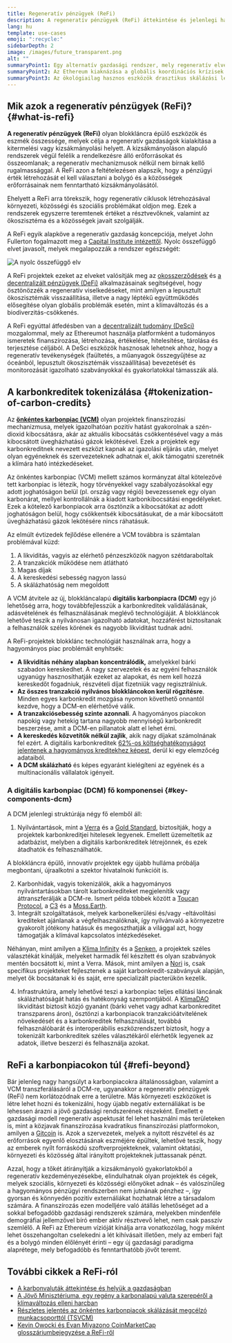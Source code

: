 ```yaml
---
title: Regeneratív pénzügyek (ReFi)
description: A regeneratív pénzügyek (ReFi) áttekintése és jelenlegi használata.
lang: hu
template: use-cases
emoji: ":recycle:"
sidebarDepth: 2
image: /images/future_transparent.png
alt: ""
summaryPoint1: Egy alternatív gazdasági rendszer, mely regeneratív elvekre épül
summaryPoint2: Az Ethereum kiaknázása a globális koordinációs krízisek megoldására, mint amilyen a klímaváltozás is
summaryPoint3: Az ökológiailag hasznos eszközök drasztikus skálázási lehetősége, mint amilyen az igazolt karbonkredit is
---
```


## Mik azok a regeneratív pénzügyek (ReFi)? {#what-is-refi}

**A regeneratív pénzügyek (ReFi)** olyan blokkláncra épülő eszközök és eszmék összessége, melyek célja a regeneratív gazdaságok kialakítása a kitermelési vagy kizsákmányolási helyett. A kizsákmányoláson alapuló rendszerek végül felélik a rendelkezésre álló erőforrásokat és összeomlanak; a regeneratív mechanizmusok nélkül nem bírnak kellő rugalmassággal. A ReFi azon a feltételezésen alapszik, hogy a pénzügyi érték létrehozását el kell választani a bolygó és a közösségek erőforrásainak nem fenntartható kizsákmányolásától.

Ehelyett a ReFi arra törekszik, hogy regeneratív ciklusok létrehozásával környezeti, közösségi és szociális problémákat oldjon meg. Ezek a rendszerek egyszerre teremtenek értéket a résztvevőknek, valamint az ökoszisztéma és a közösségek javait szolgálják.

A ReFi egyik alapköve a regeneratív gazdaság koncepciója, melyet John Fullerton fogalmazott meg a [Capital Institute intézettől](https://capitalinstitute.org). Nyolc összefüggő elvet javasolt, melyek megalapozzák a rendszer egészségét:

![A nyolc összefüggő elv](refi-regenerative-economy-diagram.png)

A ReFi projektek ezeket az elveket valósítják meg az [okosszerződések](/developers/docs/smart-contracts/) és [a decentralizált pénzügyek (DeFi)](/defi/) alkalmazásainak segítségével, hogy ösztönözzék a regeneratív viselkedéseket, mint amilyen a lepusztult ökoszisztémák visszaállítása, illetve a nagy léptékű együttműködés elősegítése olyan globális problémák esetén, mint a klímaváltozás és a biodiverzitás-csökkenés.

A ReFi egyúttal átfedésben van a [decentralizált tudomány (DeSci)](/desci/) mozgalommal, mely az Ethereumot használja platformként a tudományos ismeretek finanszírozása, létrehozása, értékelése, hitelesítése, tárolása és terjesztése céljából. A DeSci eszközök hasznosak lehetnek ahhoz, hogy a regeneratív tevékenységek (faültetés, a műanyagok összegyűjtése az óceánból, lepusztult ökoszisztémák visszaállítása) bevezetését és monitorozását igazolható szabványokkal és gyakorlatokkal támasszák alá.

## A karbonkreditek tokenizálása {#tokenization-of-carbon-credits}

Az **[önkéntes karbonpiac (VCM)](https://climatefocus.com/so-what-voluntary-carbon-market-exactly/)** olyan projektek finanszírozási mechanizmusa, melyek igazolhatóan pozitív hatást gyakorolnak a szén-dioxid kibocsátásra, akár az aktuális kibocsátás csökkentésével vagy a más kibocsátott üvegházhatású gázok lekötésével. Ezek a projektek egy karbonkreditnek nevezett eszközt kapnak az igazolási eljárás után, melyet olyan egyéneknek és szervezeteknek adhatnak el, akik támogatni szeretnék a klímára ható intézkedéseket.

Az önkéntes karbonpiac (VCM) mellett számos kormányzat által kötelezővé tett karbonpiac is létezik, hogy törvényekkel vagy szabályozásokkal egy adott joghatóságon belül (pl. ország vagy régió) bevezessenek egy olyan karbonárat, mellyel kontrollálnák a kiadott karbonkibocsátási engedélyeket. Ezek a kötelező karbonpiacok arra ösztönzik a kibocsátókat az adott joghatóságon belül, hogy csökkentsék kibocsátásukat, de a már kibocsátott üvegházhatású gázok lekötésére nincs ráhatásuk.

Az elmúlt évtizedek fejlődése ellenére a VCM továbbra is számtalan problémával küzd:

1. A likviditás, vagyis az elérhető pénzeszközök nagyon szétdaraboltak
2. A tranzakciók működése nem átlátható
3. Magas díjak
4. A kereskedési sebesség nagyon lassú
5. A skálázhatóság nem megoldott

A VCM átvitele az új, blokkláncalapú **digitális karbonpiacra (DCM)** egy jó lehetőség arra, hogy továbbfejlesszük a karbonkreditek validálásának, adásvételének és felhasználásának meglévő technológiáját. A blokkláncok lehetővé teszik a nyilvánosan igazolható adatokat, hozzáférést biztosítanak a felhasználók széles körének és nagyobb likviditást tudnak adni.

A ReFi-projektek blokklánc technológiát használnak arra, hogy a hagyományos piac problémáit enyhítsék:

- **A likviditás néhány alapban koncentrálódik,** amelyekkel bárki szabadon kereskedhet. A nagy szervezetek és az egyéni felhasználók ugyanúgy hasznosíthatják ezeket az alapokat, és nem kell hozzá kereskedőt fogadniuk, részvételi díjat fizetniük vagy regisztrálniuk.
- **Az összes tranzakció nyilvános blokkláncokon kerül rögzítésre**. Minden egyes karbonkredit mozgása nyomon követhető onnantól kezdve, hogy a DCM-en elérhetővé válik.
- **A tranzakciósebesség szinte azonnali**. A hagyományos piacokon napokig vagy hetekig tartana nagyobb mennyiségű karbonkredit beszerzése, amit a DCM-en pillanatok alatt el lehet érni.
- **A kereskedés közvetítők nélkül zajlik**, akik nagy díjakat számolnának fel ezért. A digitális karbonkreditek [62%-os költséghatékonyságot jelentenek a hagyományos kreditekhez képest](https://www.klimadao.finance/blog/klimadao-analysis-of-the-base-carbon-tonne), derül ki egy elemzőcég adataiból.
- **A DCM skálázható** és képes egyaránt kielégíteni az egyének és a multinacionális vállalatok igényeit.

### A digitális karbonpiac (DCM) fő komponensei {#key-components-dcm}

A DCM jelenlegi struktúrája négy fő elemből áll:

1. Nyilvántartások, mint a [Verra](https://verra.org/project/vcs-program/registry-system/) és a [Gold Standard](https://www.goldstandard.org/), biztosítják, hogy a projektek karbonkreditjei hitelesek legyenek. Emellett üzemeltetik az adatbázist, melyben a digitális karbonkreditek létrejönnek, és ezek átadhatók és felhasználhatók.

A blokkláncra épülő, innovatív projektek egy újabb hulláma próbálja megbontani, újraalkotni a szektor hivatalnoki funkcióit is.

2. Karbonhidak, vagyis tokenizálók, akik a hagyományos nyilvántartásokban tárolt karbonkrediteket megjelenítik vagy áttranszferálják a DCM-re. Ismert példa többek között a [Toucan Protocol](https://toucan.earth/), a [C3](https://c3.app/) és a [Moss.Earth](https://moss.earth/).
3. Integrált szolgáltatások, melyek karbonelkerülési és/vagy -eltávolítási krediteket ajánlanak a végfelhasználóknak, így nyilvánvaló a környezetre gyakorolt jótékony hatásuk és megoszthatják a világgal azt, hogy támogatják a klímával kapcsolatos intézkedéseket.

Néhányan, mint amilyen a [Klima Infinity](https://www.klimadao.finance/infinity) és a [Senken](https://senken.io/), a projektek széles választékát kínálják, melyeket harmadik fél készített és olyan szabványok mentén bocsátott ki, mint a Verra. Mások, mint amilyen a [Nori](https://nori.com/) is, csak specifikus projekteket fejlesztenek a saját karbonkredit-szabványuk alapján, melyet ők bocsátanak ki és saját, erre specializált piacterükön kezelik.

4. Infrastruktúra, amely lehetővé teszi a karbonpiac teljes ellátási láncának skálázhatóságát hatás és hatékonyság szempontjából. A [KlimaDAO](http://klimadao.finance/) likviditást biztosít közjó gyanánt (bárki vehet vagy adhat karbonkreditet transzparens áron), ösztönzi a karbonpiacok tranzakcióátvitelének növekedését és a karbonkreditek felhasználását, továbbá felhasználóbarát és interoperábilis eszközrendszert biztosít, hogy a tokenizált karbonkreditek széles választékáról elérhetők legyenek az adatok, illetve beszerzi és felhasználja azokat.

## ReFi a karbonpiacokon túl {#refi-beyond}

Bár jelenleg nagy hangsúlyt a karbonpiacokra általánosságban, valamint a VCM transzferálásáról a DCM-re, ugyanakkor a regeneratív pénzügyek (ReFi) nem korlátozódnak erre a területre. Más környezeti eszközöket is létre lehet hozni és tokenizálni, hogy újabb negatív externáliákat is be lehessen árazni a jövő gazdasági rendszerének részeként. Emellett e gazdasági modell regeneratív aspektusát fel lehet használni más területeken is, mint a közjavak finanszírozása kvadratikus finanszírozási platformokon, amilyen a [Gitcoin](https://gitcoin.co/) is. Azok a szervezetek, melyek a nyitott részvétel és az erőforrások egyenlő elosztásának eszméjére épültek, lehetővé teszik, hogy az emberek nyílt forráskódú szoftverprojekteknek, valamint oktatási, környezeti és közösség által irányított projekteknek juttassanak pénzt.

Azzal, hogy a tőkét átirányítják a kizsákmányoló gyakorlatokból a regeneratív kezdeményezésekbe, elindulhatnak olyan projektek és cégek, melyek szociális, környezeti és közösségi előnyöket adnak – és valószínűleg a hagyományos pénzügyi rendszerben nem jutnának pénzhez –, így gyorsan és könnyedén pozitív externáliákat hozhatnak létre a társadalom számára. A finanszírozás ezen modelljére való átállás lehetőséget ad a sokkal befogadóbb gazdasági rendszerek számára, melyekben mindenféle demográfiai jellemzővel bíró ember aktív résztvevő lehet, nem csak passzív szemlélő. A ReFi az Ethereum vízióját kínálja arra vonatkozólag, hogy miként lehet összehangoltan cselekedni a lét kihívásait illetően, mely az emberi fajt és a bolygó minden élőlényét érinti – egy új gazdasági paradigma alaprétege, mely befogadóbb és fenntarthatóbb jövőt teremt.

## További cikkek a ReFi-ról

- [A karbonvaluták áttekintése és helyük a gazdaságban](https://www.klimadao.finance/blog/the-vision-of-a-carbon-currency)
- [A Jövő Minisztériuma, egy regény a karbonalapú valuta szerepéről a klímaváltozás elleni harcban](https://en.wikipedia.org/wiki/The_Ministry_for_the_Future)
- [Részletes jelentés az önkéntes karbonpiacok skálázását megcélzó munkacsoporttól (TSVCM)](https://www.iif.com/Portals/1/Files/TSVCM_Report.pdf)
- [Kevin Owocki és Evan Miyazono CoinMarketCap glosszáriumbejegyzése a ReFi-ről](https://coinmarketcap.com/alexandria/glossary/regenerative-finance-refi)
